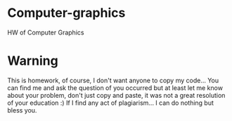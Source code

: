 # Computer-graphics
HW of Computer Graphics

# Warning
  This is homework, of course, I don't want anyone to copy my code... 
You can find me and ask the question of you occurred but at least let me know about your problem, don't just copy and paste, it was not a great resolution of your education :)
  If I find any act of plagiarism... I can do nothing but bless you.